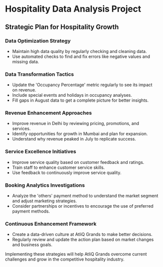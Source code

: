 # Hospitality Data Analysis Project

## Strategic Plan for Hospitality Growth

### Data Optimization Strategy
- Maintain high data quality by regularly checking and cleaning data.
- Use automated checks to find and fix errors like negative values and missing data.

### Data Transformation Tactics
- Update the 'Occupancy Percentage' metric regularly to see its impact on revenue.
- Include special events and holidays in occupancy analyses.
- Fill gaps in August data to get a complete picture for better insights.

### Revenue Enhancement Approaches
- Improve revenue in Delhi by reviewing pricing, promotions, and services.
- Identify opportunities for growth in Mumbai and plan for expansion.
- Understand why revenue peaked in July to replicate success.

### Service Excellence Initiatives
- Improve service quality based on customer feedback and ratings.
- Train staff to enhance customer service skills.
- Use feedback to continuously improve service quality.

### Booking Analytics Investigations
- Analyze the 'others' payment method to understand the market segment and adjust marketing strategies.
- Consider partnerships or incentives to encourage the use of preferred payment methods.

### Continuous Enhancement Framework
- Create a data-driven culture at AtliQ Grands to make better decisions.
- Regularly review and update the action plan based on market changes and business goals.

Implementing these strategies will help AtliQ Grands overcome current challenges and grow in the competitive hospitality industry.



